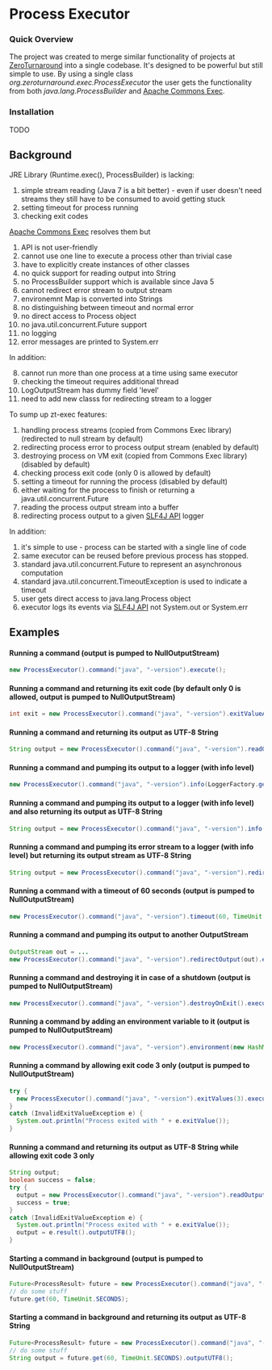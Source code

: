 Process Executor
================

### Quick Overview

The project was created to merge similar functionality of projects at [ZeroTurnaround](http://zeroturnaround.com/) into a single codebase.
It's designed to be powerful but still simple to use. By using a single class *org.zeroturnaround.exec.ProcessExecutor*
the user gets the functionality from both *java.lang.ProcessBuilder* and [Apache Commons Exec](http://commons.apache.org/proper/commons-exec/).

### Installation

TODO

## Background

JRE Library (Runtime.exec(), ProcessBuilder) is lacking:

1. simple stream reading (Java 7 is a bit better) - even if user doesn't need streams they still have to be consumed to avoid getting stuck 
2. setting timeout for process running
3. checking exit codes

[Apache Commons Exec](http://commons.apache.org/proper/commons-exec/) resolves them but

1. API is not user-friendly
  1. cannot use one line to execute a process other than trivial case
  2. have to explicitly create instances of other classes
  3. no quick support for reading output into String
2. no ProcessBuilder support which is available since Java 5
  1. cannot redirect error stream to output stream
  2. environemnt Map is converted into Strings
3. no distinguishing between timeout and normal error
4. no direct access to Process object
5. no java.util.concurrent.Future support
6. no logging
7. error messages are printed to System.err

In addition:

8. cannot run more than one process at a time using same executor
9. checking the timeout requires additional thread
10. LogOutputStream has dummy field 'level'
11. need to add new classs for redirecting stream to a logger

To sump up zt-exec features:

1. handling process streams (copied from Commons Exec library) (redirected to null stream by default)
2. redirecting process error to process output stream (enabled by default)
3. destroying process on VM exit (copied from Commons Exec library) (disabled by default)
4. checking process exit code (only 0 is allowed by default)
5. setting a timeout for running the process (disabled by default)
6. either waiting for the process to finish or returning a java.util.concurrent.Future
7. reading the process output stream into a buffer
8. redirecting process output to a given [SLF4J API](http://www.slf4j.org/) logger

In addition:

1. it's simple to use - process can be started with a single line of code
2. same executor can be reused before previous process has stopped.
3. standard java.util.concurrent.Future to represent an asynchronous computation
4. standard java.util.concurrent.TimeoutException is used to indicate a timeout
5. user gets direct access to java.lang.Process object
6. executor logs its events via [SLF4J API](http://www.slf4j.org/) not System.out or System.err

## Examples

#### Running a command (output is pumped to NullOutputStream)
```java
new ProcessExecutor().command("java", "-version").execute();
```

#### Running a command and returning its exit code (by default only 0 is allowed, output is pumped to NullOutputStream)
```java
int exit = new ProcessExecutor().command("java", "-version").exitValueAny().execute().exitValue();
```

#### Running a command and returning its output as UTF-8 String
```java
String output = new ProcessExecutor().command("java", "-version").readOutput(true).execute().outputUTF8();    
```

#### Running a command and pumping its output to a logger (with info level)
```java
new ProcessExecutor().command("java", "-version").info(LoggerFactory.getLogger(getClass())).execute();
```

#### Running a command and pumping its output to a logger (with info level) and also returning its output as UTF-8 String
```java
String output = new ProcessExecutor().command("java", "-version").info(LoggerFactory.getLogger(getClass())).readOutput(true).execute().outputUTF8();
```

#### Running a command and pumping its error stream to a logger (with info level) but returning its output stream as UTF-8 String
```java
String output = new ProcessExecutor().command("java", "-version").redirectErrorStream(false).redirectErrorAsInfo(LoggerFactory.getLogger(getClass())).readOutput(true).execute().outputUTF8();
```

#### Running a command with a timeout of 60 seconds (output is pumped to NullOutputStream)
```java
new ProcessExecutor().command("java", "-version").timeout(60, TimeUnit.SECONDS).execute();
```

#### Running a command and pumping its output to another OutputStream
```java
OutputStream out = ...
new ProcessExecutor().command("java", "-version").redirectOutput(out).execute();
```

#### Running a command and destroying it in case of a shutdown (output is pumped to NullOutputStream)
```java
new ProcessExecutor().command("java", "-version").destroyOnExit().execute();
```

#### Running a command by adding an environment variable to it (output is pumped to NullOutputStream)
```java
new ProcessExecutor().command("java", "-version").environment(new HashMap<String, String>() { { put("foo", "bar"); } }).execute();
```

#### Running a command by allowing exit code 3 only (output is pumped to NullOutputStream)
```java
try {
  new ProcessExecutor().command("java", "-version").exitValues(3).execute();
}
catch (InvalidExitValueException e) {
  System.out.println("Process exited with " + e.exitValue());
}
```

#### Running a command and returning its output as UTF-8 String while allowing exit code 3 only
```java
String output;
boolean success = false;
try {
  output = new ProcessExecutor().command("java", "-version").readOutput(true).exitValues(3).execute().outputUTF8();
  success = true;
}
catch (InvalidExitValueException e) {
  System.out.println("Process exited with " + e.exitValue());
  output = e.result().outputUTF8();
}
```

#### Starting a command in background (output is pumped to NullOutputStream)
```java
Future<ProcessResult> future = new ProcessExecutor().command("java", "-version").start();
// do some stuff
future.get(60, TimeUnit.SECONDS);
```

#### Starting a command in background and returning its output as UTF-8 String
```java
Future<ProcessResult> future = new ProcessExecutor().command("java", "-version").readOutput(true).start();
// do some stuff
String output = future.get(60, TimeUnit.SECONDS).outputUTF8();
```

